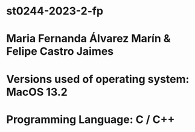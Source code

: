 # st0244-2023-2-fp
# Maria Fernanda Álvarez Marín & Felipe Castro Jaimes
# Versions used of operating system: MacOS 13.2
# Programming Language: C / C++
# 
